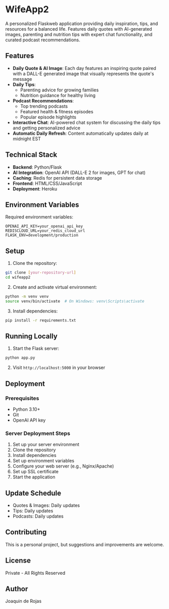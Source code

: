 # WifeApp2

A personalized Flaskweb application providing daily inspiration, tips, and resources for a balanced life. Features daily quotes with AI-generated images, parenting and nutrition tips with expert chat functionality, and curated podcast recommendations.

## Features

- **Daily Quote & AI Image**: Each day features an inspiring quote paired with a DALL-E generated image that visually represents the quote's message
- **Daily Tips**: 
  - Parenting advice for growing families
  - Nutrition guidance for healthy living
- **Podcast Recommendations**: 
  - Top trending podcasts
  - Featured health & fitness episodes
  - Popular episode highlights
- **Interactive Chat**: AI-powered chat system for discussing the daily tips and getting personalized advice
- **Automatic Daily Refresh**: Content automatically updates daily at midnight EST

## Technical Stack

- **Backend**: Python/Flask
- **AI Integration**: OpenAI API (DALL-E 2 for images, GPT for chat)
- **Caching**: Redis for persistent data storage
- **Frontend**: HTML/CSS/JavaScript
- **Deployment**: Heroku

## Environment Variables

Required environment variables:

```
OPENAI_API_KEY=your_openai_api_key
REDISCLOUD_URL=your_redis_cloud_url
FLASK_ENV=development/production
```

## Setup

1. Clone the repository:
```bash
git clone [your-repository-url]
cd wifeapp2
```

2. Create and activate virtual environment:
```bash
python -m venv venv
source venv/bin/activate  # On Windows: venv\Scripts\activate
```

3. Install dependencies:
```bash
pip install -r requirements.txt
```



## Running Locally

1. Start the Flask server:
```bash
python app.py
```

2. Visit `http://localhost:5000` in your browser

## Deployment

### Prerequisites
- Python 3.10+
- Git
- OpenAI API key

### Server Deployment Steps
1. Set up your server environment
2. Clone the repository
3. Install dependencies
4. Set up environment variables
5. Configure your web server (e.g., Nginx/Apache)
6. Set up SSL certificate
7. Start the application

## Update Schedule
- Quotes & Images: Daily updates
- Tips: Daily updates
- Podcasts: Daily updates

## Contributing
This is a personal project, but suggestions and improvements are welcome.

## License
Private - All Rights Reserved

## Author
Joaquin de Rojas
